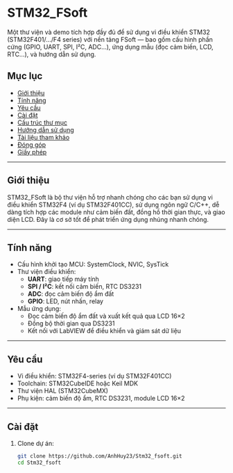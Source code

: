 # STM32_FSoft

Một thư viện và demo tích hợp đầy đủ để sử dụng vi điều khiển STM32 (STM32F401/…/F4 series) với nền tảng FSoft — bao gồm cấu hình phần cứng (GPIO, UART, SPI, I²C, ADC…), ứng dụng mẫu (đọc cảm biến, LCD, RTC…), và hướng dẫn sử dụng.

## Mục lục

- [Giới thiệu](#giới-thiệu)
- [Tính năng](#tính-năng)
- [Yêu cầu](#yêu-cầu)
- [Cài đặt](#cài-đặt)
- [Cấu trúc thư mục](#cấu-trúc-thư-mục)
- [Hướng dẫn sử dụng](#hướng-dẫn-sử-dụng)
- [Tài liệu tham khảo](#tài-liệu-tham-khảo)
- [Đóng góp](#đóng-góp)
- [Giấy phép](#giấy-phép)

---

## Giới thiệu

STM32_FSoft là bộ thư viện hỗ trợ nhanh chóng cho các bạn sử dụng vi điều khiển STM32F4 (ví dụ STM32F401CC), sử dụng ngôn ngữ C/C++, dễ dàng tích hợp các module như cảm biến đất, đồng hồ thời gian thực, và giao diện LCD. Đây là cơ sở tốt để phát triển ứng dụng nhúng nhanh chóng.

---

## Tính năng

- Cấu hình khởi tạo MCU: SystemClock, NVIC, SysTick
- Thư viện điều khiển:
  - **UART**: giao tiếp máy tính
  - **SPI / I²C**: kết nối cảm biến, RTC DS3231
  - **ADC**: đọc cảm biến độ ẩm đất
  - **GPIO**: LED, nút nhấn, relay
- Mẫu ứng dụng:
  - Đọc cảm biến độ ẩm đất và xuất kết quả qua LCD 16×2
  - Đồng bộ thời gian qua DS3231
  - Kết nối với LabVIEW để điều khiển và giám sát dữ liệu

---

## Yêu cầu

- Vi điều khiển: STM32F4-series (ví dụ STM32F401CC)
- Toolchain: STM32CubeIDE hoặc Keil MDK
- Thư viện HAL (STM32CubeMX)
- Phụ kiện: cảm biến độ ẩm, RTC DS3231, module LCD 16×2

---

## Cài đặt

1. Clone dự án:
   ```bash
   git clone https://github.com/AnhHuy23/Stm32_fsoft.git
   cd Stm32_fsoft

